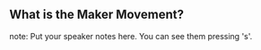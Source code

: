 ##  What is the Maker Movement?

note:
    Put your speaker notes here.
    You can see them pressing 's'.
